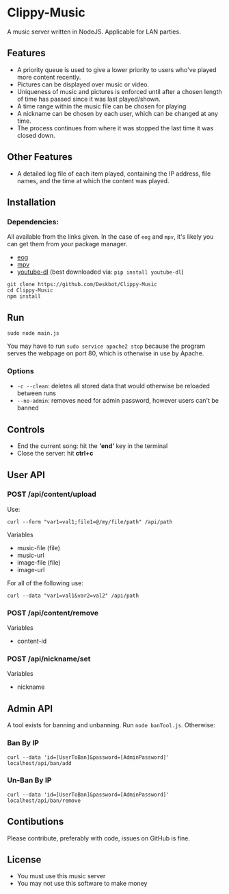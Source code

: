 Clippy-Music
============

A music server written in NodeJS. Applicable for LAN parties.

Features
--------

* A priority queue is used to give a lower priority to users who've played more content recently.
* Pictures can be displayed over music or video.
* Uniqueness of music and pictures is enforced until after a chosen length of time has passed since it was last played/shown.
* A time range within the music file can be chosen for playing
* A nickname can be chosen by each user, which can be changed at any time.
* The process continues from where it was stopped the last time it was closed down.

Other Features
--------------

* A detailed log file of each item played, containing the IP address, file names, and the time at which the content was played.

Installation
------------

### Dependencies:

All available from the links given. In the case of `eog` and `mpv`, it's likely you can get them from your package manager.

* [eog](https://github.com/GNOME/eog)
* [mpv](https://mpv.io/)
* [youtube-dl](https://rg3.github.io/youtube-dl/) (best downloaded via: `pip install youtube-dl`)

```
git clone https://github.com/Deskbot/Clippy-Music
cd Clippy-Music
npm install
```

Run
---

```
sudo node main.js
```

You may have to run `sudo service apache2 stop` because the program serves the webpage on port 80, which is otherwise in use by Apache.

### Options

* `-c --clean`: deletes all stored data that would otherwise be reloaded between runs
* `--no-admin`: removes need for admin password, however users can't be banned

Controls
--------

* End the current song: hit the **'end'** key in the terminal
* Close the server: hit **ctrl+c**

User API
--------

### POST /api/content/upload

Use:
```
curl --form "var1=val1;file1=@/my/file/path" /api/path
```

Variables
* music-file (file)
* music-url
* image-file (file)
* image-url

For all of the following use:

```
curl --data "var1=val1&var2=val2" /api/path
```

### POST /api/content/remove

Variables
* content-id

### POST /api/nickname/set

Variables
* nickname

Admin API
---------

A tool exists for banning and unbanning. Run `node banTool.js`. Otherwise:

### Ban By IP

```
curl --data 'id=[UserToBan]&password=[AdminPassword]' localhost/api/ban/add
```

### Un-Ban By IP
```
curl --data 'id=[UserToBan]&password=[AdminPassword]' localhost/api/ban/remove
```

Contibutions
------------

Please contribute, preferably with code, issues on GitHub is fine.

License
-------

* You must use this music server
* You may not use this software to make money
